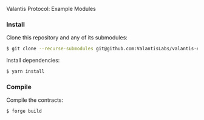 Valantis Protocol: Example Modules

### Install

Clone this repository and any of its submodules:

```sh
$ git clone --recurse-submodules git@github.com:ValantisLabs/valantis-examples.git
```

Install dependencies:

```sh
$ yarn install
```

### Compile

Compile the contracts:

```sh
$ forge build
```